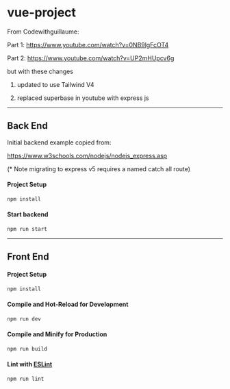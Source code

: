 # vue-project

From Codewithguillaume:

Part 1: https://www.youtube.com/watch?v=0NB9lgFcOT4

Part 2: https://www.youtube.com/watch?v=UP2mHUpcv6g

but with these changes

1. updated to use Tailwind V4

2. replaced superbase in youtube with express js

*******************************************************************************

## Back End

Initial backend example copied from:

https://www.w3schools.com/nodejs/nodejs_express.asp

(* Note migrating to express v5 requires a named catch all route)

#### Project Setup

```sh
npm install
```

#### Start backend

```sh
npm run start
```



*******************************************************************************

## Front End

#### Project Setup

```sh
npm install
```

#### Compile and Hot-Reload for Development

```sh
npm run dev
```

#### Compile and Minify for Production

```sh
npm run build
```

#### Lint with [ESLint](https://eslint.org/)

```sh
npm run lint
```
